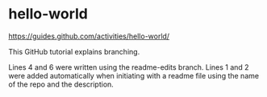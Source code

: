 # hello-world
https://guides.github.com/activities/hello-world/

This GitHub tutorial explains branching. 

Lines 4 and 6 were written using the readme-edits branch. Lines 1 and 2 were added automatically when initiating with a readme file using the name of the repo and the description.



